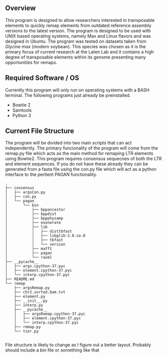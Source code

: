 

## Overview

This program is designed to allow researchers interested in transposable elements to quickly remap elements from outdated reference assembly versions to the latest version.
The program is designed to be used with UNIX based operating systems, namely Max and Linux flavors and was designed in Ubuntu.
The program was tested on datasets taken from *Glycine max* (modern soybean). This species was chosen as it is the primary focus of current research at the Laten Lab and it contains a high degree of transposable elements within its genome presenting many opportunities for remaps.

## Required Software / OS
Currently this program will only run on operating systems with a BASH terminal. The following programs just already be preinstalled.

* Bowtie 2
* Samtools
* Python 3

## Current File Structure 
The program will be divided into two main scripts that can act independently. The primary funcionality of the program will come from the remap.py file which acts as the main method for remaping LTR elements using Bowtie2. This program requires consensus sequecnes of both the LTR and element sequences. 
If you do not have these already they can be generated from a fasta file using the con.py file which will act as a python interface to the pertient PAGAN functionality. 


```
.
├── consensus
│   ├── argsCon.py
│   ├── con.py
│   └── pagan
│       └── bin
│           ├── bppancestor
│           ├── bppdist
│           ├── bppphysamp
│           ├── exonerate
│           ├── lib
│           │   ├── disttbfast
│           │   ├── libglib-2.0.so.0
│           │   ├── tbfast
│           │   └── version
│           ├── mafft
│           ├── pagan
│           └── raxml
├── __pycache__
│   ├── args.cpython-37.pyc
│   ├── element.cpython-37.pyc
│   └── interp.cpython-37.pyc
├── README.md
└── remap
    ├── argsRemap.py
    ├── chr2.sorted.bam.txt
    ├── element.py
    ├── __init__.py
    ├── interp.py
    ├── __pycache__
    │   ├── argsRemap.cpython-37.pyc
    │   ├── element.cpython-37.pyc
    │   └── interp.cpython-37.pyc
    ├── remap.py
    └── tier.py


```
File structure is likely to change as I figure out a better layout. Probably should include a bin file or something like that
